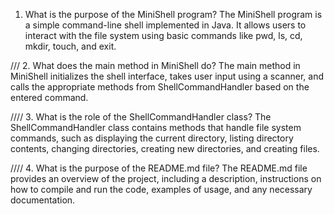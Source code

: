 
1. What is the purpose of the MiniShell program?
The MiniShell program is a simple command-line shell implemented in Java. It allows users to interact with the file system using basic commands like pwd, ls, cd, mkdir, touch, and exit.

///
2. What does the main method in MiniShell do?
The main method in MiniShell initializes the shell interface, takes user input using a scanner, and calls the appropriate methods from ShellCommandHandler based on the entered command.

////
3. What is the role of the ShellCommandHandler class?
The ShellCommandHandler class contains methods that handle file system commands, such as displaying the current directory, listing directory contents, changing directories, creating new directories, and creating files.

////
4. What is the purpose of the README.md file?
The README.md file provides an overview of the project, including a description, instructions on how to compile and run the code, examples of usage, and any necessary documentation.